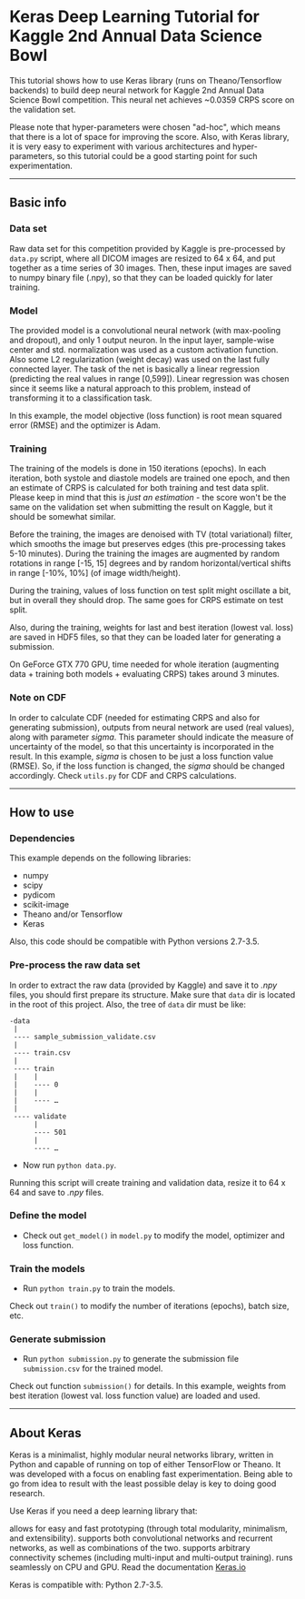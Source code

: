 # Keras Deep Learning Tutorial for Kaggle 2nd Annual Data Science Bowl

This tutorial shows how to use Keras library (runs on Theano/Tensorflow backends)
to build deep neural network for
Kaggle 2nd Annual Data Science Bowl competition. This neural net achieves
~0.0359 CRPS score on the validation set.

Please note that hyper-parameters were chosen "ad-hoc", which means that
there is a lot of space for improving the score. Also, with Keras library,
it is very easy to experiment with various architectures and
hyper-parameters, so this tutorial could be a good starting point for
such experimentation.

---
## Basic info

### Data set

Raw data set for this competition provided by Kaggle is pre-processed by
```data.py``` script, where all DICOM images are resized to 64 x 64, and put together
as a time series of 30 images. Then, these input images are saved to numpy binary file
(.npy), so that they can be loaded quickly for later training.

### Model

The provided model is a convolutional neural network
(with max-pooling and dropout), and only 1 output neuron. In the input layer,
sample-wise center and std. normalization was used as a custom activation function.
Also some L2 regularization (weight decay) was used on the last fully connected layer.
The task of the net is basically a linear regression (predicting the real values
in range \[0,599\]). Linear regression was chosen since it seems like a natural
approach to this problem, instead of transforming it to a classification task.

In this example, the model objective (loss function) is root mean squared error (RMSE)
and the optimizer is Adam.


### Training

The training of the models is done in 150 iterations (epochs).
In each iteration, both systole and diastole models are trained one epoch,
and then an estimate of CRPS is calculated for both training and test data split.
Please keep in mind that this is *just an estimation* - the score won't be the same on the
validation set when submitting the result on Kaggle, but it should be somewhat similar.

Before the training, the images are denoised with TV (total variational) filter, which
smooths the image but preserves edges (this pre-processing takes 5-10 minutes).
During the training the images are augmented by random rotations in range \[-15, 15\] degrees and
by random horizontal/vertical shifts in range \[-10%, 10%\] (of image width/height).

During the training, values of loss function on test split might oscillate a bit,
but in overall they should drop. The same goes for CRPS estimate on test split.

Also, during the training, weights for last and best iteration (lowest val. loss) are saved in HDF5 files,
so that they can be loaded later for generating a submission.

On GeForce GTX 770 GPU, time needed for whole iteration
(augmenting data + training both models + evaluating CRPS) takes around 3 minutes.

### Note on CDF

In order to calculate CDF (needed for estimating CRPS and also for generating submission),
outputs from neural network are used (real values), along with parameter *sigma*.
This parameter should indicate the measure of uncertainty of the model, so that
this uncertainty is incorporated in the result. In this example, *sigma*
is chosen to be just a loss function value (RMSE). So, if the loss function is changed,
the *sigma* should be changed accordingly. Check ```utils.py``` for CDF and CRPS calculations.

---

## How to use

### Dependencies

This example depends on the following libraries:

* numpy
* scipy
* pydicom
* scikit-image
* Theano and/or Tensorflow
* Keras

Also, this code should be compatible with Python versions 2.7-3.5.

### Pre-process the raw data set

In order to extract the raw data (provided by Kaggle) and save it to *.npy* files,
you should first prepare its structure. Make sure that ```data``` dir is located in the root of
this project.
Also, the tree of ```data``` dir must be like:

```
-data
 |
 ---- sample_submission_validate.csv
 |
 ---- train.csv
 |
 ---- train
 |    |
 |    ---- 0
 |    |
 |    ---- …
 |
 ---- validate
      |
      ---- 501
      |
      ---- …
```

* Now run ```python data.py```.

Running this script will create training and validation data, resize it to 64 x 64 and save to *.npy* files.

### Define the model

* Check out ```get_model()``` in ```model.py``` to modify the model, optimizer and loss function.

### Train the models

* Run ```python train.py``` to train the models.

Check out ```train()``` to modify the number of iterations (epochs), batch size, etc.

### Generate submission

* Run ```python submission.py``` to generate the submission file ```submission.csv``` for the trained model.

Check out function ```submission()``` for details. In this example, weights from best iteration
(lowest val. loss function value) are loaded and used.

---

## About Keras

Keras is a minimalist, highly modular neural networks library, written in Python and capable of running on top of either TensorFlow or Theano. It was developed with a focus on enabling fast experimentation. Being able to go from idea to result with the least possible delay is key to doing good research.

Use Keras if you need a deep learning library that:

allows for easy and fast prototyping (through total modularity, minimalism, and extensibility).
supports both convolutional networks and recurrent networks, as well as combinations of the two.
supports arbitrary connectivity schemes (including multi-input and multi-output training).
runs seamlessly on CPU and GPU.
Read the documentation [Keras.io](http://keras.io/)

Keras is compatible with: Python 2.7-3.5.
